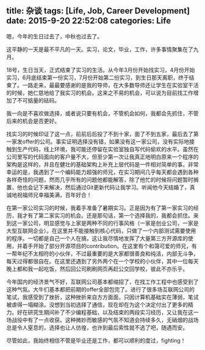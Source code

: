 title: 杂谈
tags: [Life, Job, Career Development]
date: 2015-9-20 22:52:08
categories: Life
---

嗯，今年的生日过去了，中秋也过去了。

这平静的一天是最不平凡的一天。实习，论文，毕业，工作，许多事情聚集在了九月。

18号，生日当天，正式结束了实习的生活。从今年3月份开始找实习，4月份开始实习，6月底结束第一份实习，7月份开始第二份实习，到生日那天离职，终于结束了。一路走来，最最要感谢的是我的导师，在大多数导师还让学生在实验室干活的时候，她仁慈地给了我实习的机会。这来之不易的机会，可以说为目前找工作增加了不可掂量的砝码。

我一向是不喜欢做选择，或者说只要有机会，不管机会如何，我都会先抓住，不管后来的机会是否更好。

找实习的时候印证了这一点，前前后后投了不到十家，面了不到五家，最后去了第一家发offer的公司。事实证明选择没有错，如果没有这一家公司，没有实际地接触到生产代码，线上环境，我可能还停留在实验室独自写代码偷欢的水平。虽然在公司里写的代码面向的客户量不大，但至少第一次让我真正地明白原来一个程序的架构是这样的，并且在健壮的基础架构上补充上层代码是一件相对简单的事。非常幸运的是，我遇到了一个编码能力超强的师兄，在实习期间几乎每天都会遇到各种各样奇怪的问题，然而几乎所有的问题他都能解答，除了他忙的时候将问题暂时搁置，他也会记下来解决，然后通过Git更新代码让我学习。听闻他今天结婚了，真诚地祝福师兄幸福美满，百年好合！

在第一家公司实习的时候，我着手准备了暑期实习。正是因为有了第一家实习的经历，我才有了第二家实习的机会。还是那句话，第一个选择我的，我都会抓住。来到这一家公司，明显感觉与上家是两种不同的行事风格（一家是创业公司，一家是大型互联网企业）。在这里并不能接触到核心代码，只做了一个内部测试需要使用的程序。一切都是自己一个人在搞，这让我尽情地发挥了大量第三方开源库的使用，并着手开始了部分开源项目的contribution。在这里有个和蔼可爱的师兄，有一帮年纪不太相符的小伙伴，不过最重要的是大家都很善良和纯洁，内部无斗争，每天过得都很自在。在这里还遇到了另外两个在一个学校的小伙伴，其中一位每天晚上都和我一起吃饭，然后回公司刷刷网页再赶公交回学校，彼此不亦乐乎。

今年国内的经济景气不好，互联网公司基本都缩招了，在找工作工程中也感受到了这种气氛。大牛们基本都把前期的offer全部包完了。进行了很多场互联网公司的笔试，我感受到了挫折，这种挫折来自方方面面，只因计算机基础实在薄弱，笔试被虐得一塌糊涂。没想到当初选择了通信，现在却在为这个决定付出了更多的精力。好在研究生期间补了不少编程基础，以及结束的两段实习经历，又让我在这一场战役中有了一点收获。这种微妙而敏感的气氛不知道会持续多久，无硝烟的战场总是令人窒息的，选择也让人彷徨，也许到最后索性就不选了吧，随遇而安。

尽管如此，我始终相信不管是毕业还是工作，都可以顺利的度过，fighting！
